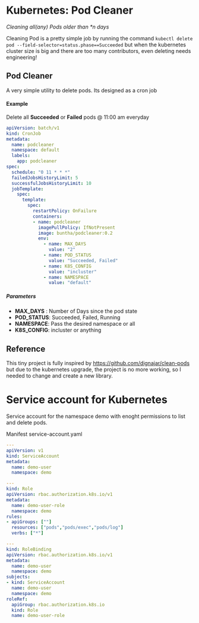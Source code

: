 # Kubernetes: Pod Cleaner

_Cleaning all(any) Pods older than *n days_

Cleaning Pod is a pretty simple job by running the command `kubectl delete pod --field-selector=status.phase==Succeeded` but when the kubernetes cluster size is big and there are too many contributors, even deleting needs engineering!

## Pod Cleaner

A very simple utility to delete pods. Its designed as a cron job

#### Example
Delete all __Succeeded__ or __Failed__ pods @ 11:00 am everyday

```yaml
apiVersion: batch/v1
kind: CronJob
metadata:
  name: podcleaner
  namespace: default
  labels:
    app: podcleaner
spec:
  schedule: "0 11 * * *"
  failedJobsHistoryLimit: 5
  successfulJobsHistoryLimit: 10
  jobTemplate:
    spec:
      template:
        spec:
          restartPolicy: OnFailure
          containers:
          - name: podcleaner
            imagePullPolicy: IfNotPresent
            image: buntha/podcleaner:0.2
            env:
              - name: MAX_DAYS
                value: "2"
              - name: POD_STATUS
                value: "Succeeded, Failed"
              - name: K8S_CONFIG
                value: "incluster"
              - name: NAMESPACE
                value: "default"
```

##### Parameters
* __MAX_DAYS__ : Number of Days since the pod state
* __POD_STATUS__: Succeeded, Failed, Running
* __NAMESPACE__: Pass the desired namespace or all
* __K8S_CONFIG__: incluster or anything


## Reference

This tiny project is fully inspired by https://github.com/dignajar/clean-pods but due to the kubernetes upgrade, the project is no more working, so I needed to change and create a new library.


# Service account for Kubernetes
Service account for the namespace demo with enoght permissions to list and delete pods.

Manifest service-account.yaml
```yaml
---
apiVersion: v1
kind: ServiceAccount
metadata:
  name: demo-user
  namespace: demo

---
kind: Role
apiVersion: rbac.authorization.k8s.io/v1
metadata:
  name: demo-user-role
  namespace: demo
rules:
- apiGroups: [""]
  resources: ["pods","pods/exec","pods/log"]
  verbs: ["*"]

---
kind: RoleBinding
apiVersion: rbac.authorization.k8s.io/v1
metadata:
  name: demo-user
  namespace: demo
subjects:
- kind: ServiceAccount
  name: demo-user
  namespace: demo
roleRef:
  apiGroup: rbac.authorization.k8s.io
  kind: Role
  name: demo-user-role 
```